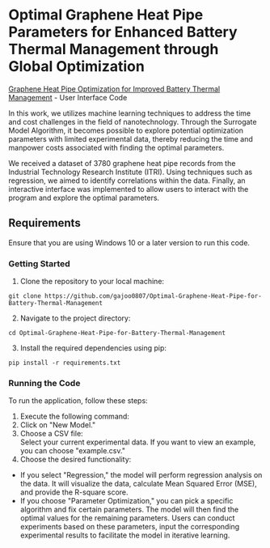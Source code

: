 # Optimal Graphene Heat Pipe Parameters for Enhanced Battery Thermal Management through Global Optimization
[Graphene Heat Pipe Optimization for Improved Battery Thermal Management](https://ieeexplore.ieee.org/abstract/document/10231239) - User Interface Code

In this work, we utilizes machine learning techniques to address the time and cost challenges in the field of nanotechnology. Through the Surrogate Model Algorithm, it becomes possible to explore potential optimization parameters with limited experimental data, thereby reducing the time and manpower costs associated with finding the optimal parameters. 

We received a dataset of 3780 graphene heat pipe records from the Industrial Technology Research Institute (ITRI). Using techniques such as regression, we aimed to identify correlations within the data. Finally, an interactive interface was implemented to allow users to interact with the program and explore the optimal parameters.

## Requirements
Ensure that you are using Windows 10 or a later version to run this code.
### Getting Started
1. Clone the repository to your local machine:
```
git clone https://github.com/gajoo0807/Optimal-Graphene-Heat-Pipe-for-Battery-Thermal-Management
```
2. Navigate to the project directory:
```
cd Optimal-Graphene-Heat-Pipe-for-Battery-Thermal-Management
```
3. Install the required dependencies using pip:
```
pip install -r requirements.txt
```
### Running the Code
To run the application, follow these steps:
1. Execute the following command:
2. Click on "New Model."
3. Choose a CSV file:
<br/>Select your current experimental data. If you want to view an example, you can choose "example.csv."
4. Choose the desired functionality:
* If you select "Regression," the model will perform regression analysis on the data. It will visualize the data, calculate Mean Squared Error (MSE), and provide the R-square score.
* If you choose "Parameter Optimization," you can pick a specific algorithm and fix certain parameters. The model will then find the optimal values for the remaining parameters. Users can conduct experiments based on these parameters, input the corresponding experimental results to facilitate the model in iterative learning.
